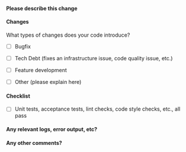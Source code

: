 #### Please describe this change
<!--
In particular, your use case, any related issues, any questions you may have, functionality you are unsure is correct, etc.
-->


#### Changes
What types of changes does your code introduce?
<!--
Put an `[x]` in all the boxes that apply.
-->
* [ ] Bugfix
* [ ] Tech Debt (fixes an infrastructure issue, code quality issue, etc.)
* [ ] Feature development
* [ ] Other (please explain here)


#### Checklist
<!--
Put an `[x]` in all the boxes that apply.
-->
* [ ] Unit tests, acceptance tests, lint checks, code style checks, etc., all pass



#### Any relevant logs, error output, etc?



#### Any other comments?


